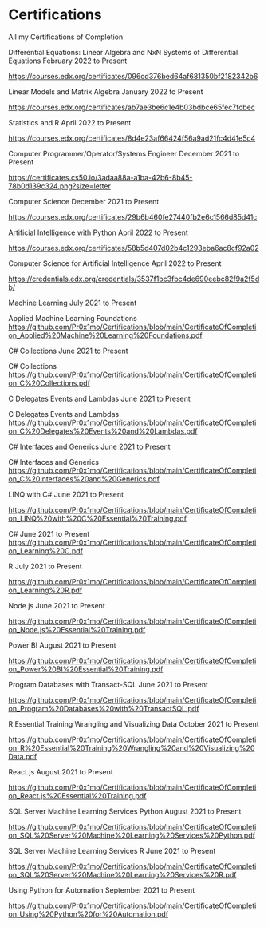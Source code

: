 # Certifications
All my Certifications of Completion

Differential Equations: Linear Algebra and NxN Systems of Differential Equations
February 2022 to Present

https://courses.edx.org/certificates/096cd376bed64af681350bf2182342b6

Linear Models and Matrix Algebra
January 2022 to Present

https://courses.edx.org/certificates/ab7ae3be6c1e4b03bdbce65fec7fcbec

Statistics and R
April 2022 to Present

https://courses.edx.org/certificates/8d4e23af66424f56a9ad21fc4d41e5c4

Computer Programmer/Operator/Systems Engineer
December 2021 to Present

https://certificates.cs50.io/3adaa88a-a1ba-42b6-8b45-78b0d139c324.png?size=letter

Computer Science
December 2021 to Present

https://courses.edx.org/certificates/29b6b460fe27440fb2e6c1566d85d41c

Artificial Intelligence with Python
April 2022 to Present

https://courses.edx.org/certificates/58b5d407d02b4c1293eba6ac8cf92a02

Computer Science for Artificial Intelligence
April 2022 to Present

https://credentials.edx.org/credentials/3537f1bc3fbc4de690eebc82f9a2f5db/

Machine Learning
July 2021 to Present

Applied Machine Learning Foundations
https://github.com/Pr0x1mo/Certifications/blob/main/CertificateOfCompletion_Applied%20Machine%20Learning%20Foundations.pdf

C# Collections
June 2021 to Present

C# Collections
https://github.com/Pr0x1mo/Certifications/blob/main/CertificateOfCompletion_C%20Collections.pdf

C Delegates Events and Lambdas
June 2021 to Present

C Delegates Events and Lambdas
https://github.com/Pr0x1mo/Certifications/blob/main/CertificateOfCompletion_C%20Delegates%20Events%20and%20Lambdas.pdf

C# Interfaces and Generics
June 2021 to Present

C# Interfaces and Generics
https://github.com/Pr0x1mo/Certifications/blob/main/CertificateOfCompletion_C%20Interfaces%20and%20Generics.pdf

LINQ with C#
June 2021 to Present

https://github.com/Pr0x1mo/Certifications/blob/main/CertificateOfCompletion_LINQ%20with%20C%20Essential%20Training.pdf

C#
June 2021 to Present
https://github.com/Pr0x1mo/Certifications/blob/main/CertificateOfCompletion_Learning%20C.pdf

R
July 2021 to Present

https://github.com/Pr0x1mo/Certifications/blob/main/CertificateOfCompletion_Learning%20R.pdf

Node.js
June 2021 to Present

https://github.com/Pr0x1mo/Certifications/blob/main/CertificateOfCompletion_Node.js%20Essential%20Training.pdf

Power BI
August 2021 to Present

https://github.com/Pr0x1mo/Certifications/blob/main/CertificateOfCompletion_Power%20BI%20Essential%20Training.pdf

Program Databases with Transact-SQL
June 2021 to Present

https://github.com/Pr0x1mo/Certifications/blob/main/CertificateOfCompletion_Program%20Databases%20with%20TransactSQL.pdf

R Essential Training Wrangling and Visualizing Data
October 2021 to Present

https://github.com/Pr0x1mo/Certifications/blob/main/CertificateOfCompletion_R%20Essential%20Training%20Wrangling%20and%20Visualizing%20Data.pdf

React.js
August 2021 to Present

https://github.com/Pr0x1mo/Certifications/blob/main/CertificateOfCompletion_React.js%20Essential%20Training.pdf

SQL Server Machine Learning Services Python
August 2021 to Present

https://github.com/Pr0x1mo/Certifications/blob/main/CertificateOfCompletion_SQL%20Server%20Machine%20Learning%20Services%20Python.pdf

SQL Server Machine Learning Services R
June 2021 to Present

https://github.com/Pr0x1mo/Certifications/blob/main/CertificateOfCompletion_SQL%20Server%20Machine%20Learning%20Services%20R.pdf

Using Python for Automation
September 2021 to Present

https://github.com/Pr0x1mo/Certifications/blob/main/CertificateOfCompletion_Using%20Python%20for%20Automation.pdf
